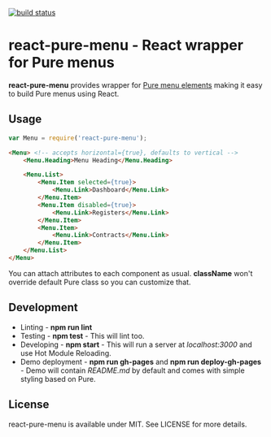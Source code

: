 [![build status](https://secure.travis-ci.org/bebraw/react-pure-menu.png)](http://travis-ci.org/bebraw/react-pure-menu)
# react-pure-menu - React wrapper for Pure menus

**react-pure-menu** provides wrapper for [Pure menu elements](http://purecss.io/menus/) making it easy to build Pure menus using React.

## Usage

```js
var Menu = require('react-pure-menu');
```

```html
<Menu> <!-- accepts horizontal={true}, defaults to vertical -->
    <Menu.Heading>Menu Heading</Menu.Heading>

    <Menu.List>
        <Menu.Item selected={true}>
            <Menu.Link>Dashboard</Menu.Link>
        </Menu.Item>
        <Menu.Item disabled={true}>
            <Menu.Link>Registers</Menu.Link>
        </Menu.Item>
        <Menu.Item>
            <Menu.Link>Contracts</Menu.Link>
        </Menu.Item>
    </Menu.List>
</Menu>
```

You can attach attributes to each component as usual. **className** won't override default Pure class so you can customize that.

## Development

* Linting - **npm run lint**
* Testing - **npm test** - This will lint too.
* Developing - **npm start** - This will run a server at *localhost:3000* and use Hot Module Reloading.
* Demo deployment - **npm run gh-pages** and **npm run deploy-gh-pages** - Demo will contain *README.md* by default and comes with simple styling based on Pure.

## License

react-pure-menu is available under MIT. See LICENSE for more details.

